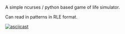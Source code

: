 A simple ncurses / python based game of life simulator.

Can read in patterns in RLE format.


[![asciicast](https://asciinema.org/a/138794.png)](https://asciinema.org/a/138794)
